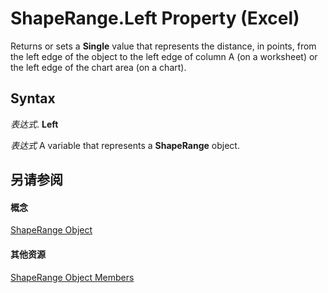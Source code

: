
# ShapeRange.Left Property (Excel)

Returns or sets a  **Single** value that represents the distance, in points, from the left edge of the object to the left edge of column A (on a worksheet) or the left edge of the chart area (on a chart).


## Syntax

 _表达式_. **Left**

 _表达式_ A variable that represents a **ShapeRange** object.


## 另请参阅


#### 概念


[ShapeRange Object](e1b8229c-73a0-4a77-5e00-4bcec9032260.md)
#### 其他资源


[ShapeRange Object Members](http://msdn.microsoft.com/library/1d1950c5-32ac-dfc0-8c19-07159a29a2a0%28Office.15%29.aspx)
